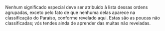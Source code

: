 ﻿Nenhum significado especial deve ser atribuído à lista dessas ordens agrupadas, exceto pelo fato de que nenhuma delas aparece na classificação do Paraíso, conforme revelado aqui. Estas são as poucas não classificadas; vós tendes ainda de aprender das muitas não reveladas.